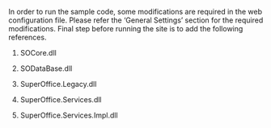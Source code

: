 <properties date="2016-05-10"
SortOrder="17"
/>

In order to run the sample code, some modifications are required in the web configuration file. Please refer the ‘General Settings’ section for the required modifications. Final step before running the site is to add the following references.

1. SOCore.dll

2. SODataBase.dll

3. SuperOffice.Legacy.dll

4. SuperOffice.Services.dll

5. SuperOffice.Services.Impl.dll
